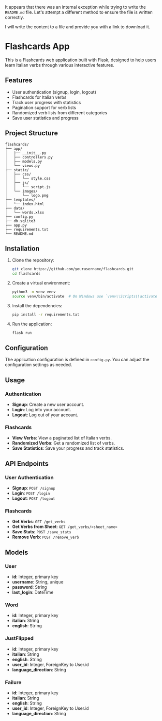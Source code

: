 It appears that there was an internal exception while trying to write the `README.md` file. Let's attempt a different method to ensure the file is written correctly.

I will write the content to a file and provide you with a link to download it.


# Flashcards App

This is a Flashcards web application built with Flask, designed to help users learn Italian verbs through various interactive features.

## Features

- User authentication (signup, login, logout)
- Flashcards for Italian verbs
- Track user progress with statistics
- Pagination support for verb lists
- Randomized verb lists from different categories
- Save user statistics and progress

## Project Structure

```plaintext
flashcards/
├── app/
│   ├── __init__.py
│   ├── controllers.py
│   ├── models.py
│   └── views.py
├── static/
│   ├── css/
│   │   └── style.css
│   ├── js/
│   │   └── script.js
│   └── images/
│       └── logo.png
├── templates/
│   └── index.html
├── data/
│   └── words.xlsx
├── config.py
├── db.sqlite3
├── app.py
├── requirements.txt
└── README.md
```

## Installation

1. Clone the repository:
    ```bash
    git clone https://github.com/yourusername/flashcards.git
    cd flashcards
    ```

2. Create a virtual environment:
    ```bash
    python3 -m venv venv
    source venv/bin/activate  # On Windows use `venv\\Scripts\\activate`
    ```

3. Install the dependencies:
    ```bash
    pip install -r requirements.txt
    ```

5. Run the application:
    ```bash
    flask run
    ```

## Configuration

The application configuration is defined in `config.py`. You can adjust the configuration settings as needed.

## Usage

### Authentication

- **Signup**: Create a new user account.
- **Login**: Log into your account.
- **Logout**: Log out of your account.

### Flashcards

- **View Verbs**: View a paginated list of Italian verbs.
- **Randomized Verbs**: Get a randomized list of verbs.
- **Save Statistics**: Save your progress and track statistics.

## API Endpoints

### User Authentication

- **Signup**: `POST /signup`
- **Login**: `POST /login`
- **Logout**: `POST /logout`

### Flashcards

- **Get Verbs**: `GET /get_verbs`
- **Get Verbs from Sheet**: `GET /get_verbs/<sheet_name>`
- **Save Stats**: `POST /save_stats`
- **Remove Verb**: `POST /remove_verb`

## Models

### User

- **id**: Integer, primary key
- **username**: String, unique
- **password**: String
- **last_login**: DateTime

### Word

- **id**: Integer, primary key
- **italian**: String
- **english**: String

### JustFlipped

- **id**: Integer, primary key
- **italian**: String
- **english**: String
- **user_id**: Integer, ForeignKey to User.id
- **language_direction**: String

### Failure

- **id**: Integer, primary key
- **italian**: String
- **english**: String
- **user_id**: Integer, ForeignKey to User.id
- **language_direction**: String

